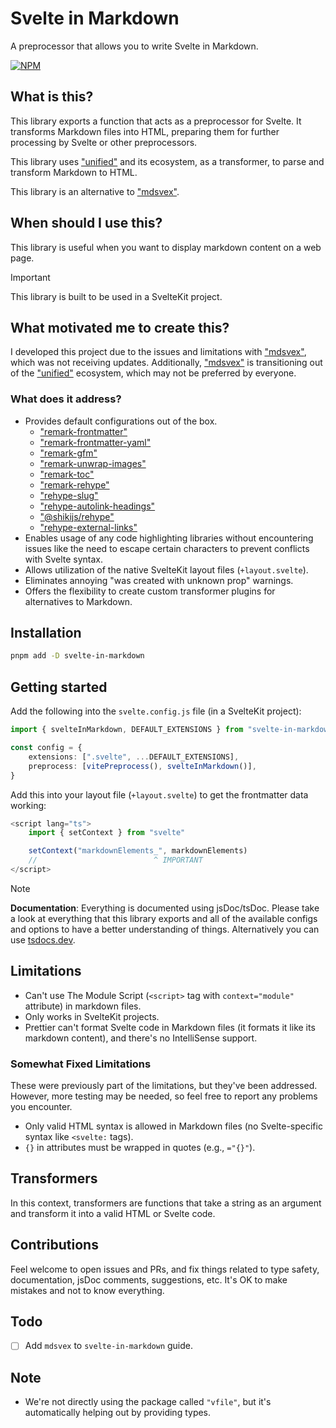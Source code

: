 # Svelte in Markdown

A preprocessor that allows you to write Svelte in Markdown.

[![NPM](https://img.shields.io/npm/v/svelte-in-markdown?style=for-the-badge&label=NPM&color=%23cb0000)](https://www.npmjs.com/package/svelte-in-markdown "View on NPM")

## What is this?

This library exports a function that acts as a preprocessor for Svelte. It transforms Markdown files into HTML, preparing them for further processing by Svelte or other preprocessors.

This library uses ["unified"](https://github.com/unifiedjs/unified) and its ecosystem, as a transformer, to parse and transform Markdown to HTML.

This library is an alternative to ["mdsvex"](https://github.com/pngwn/mdsvex).

## When should I use this?

This library is useful when you want to display markdown content on a web page.

> [!IMPORTANT]
> This library is built to be used in a SvelteKit project.

## What motivated me to create this?

I developed this project due to the issues and limitations with ["mdsvex"](https://github.com/pngwn/mdsvex), which was not receiving updates. Additionally, ["mdsvex"](https://github.com/pngwn/mdsvex) is transitioning out of the ["unified"](https://github.com/unifiedjs/unified) ecosystem, which may not be preferred by everyone.

### What does it address?

-   Provides default configurations out of the box.
    -   ["remark-frontmatter"](https://www.npmjs.com/package/remark-frontmatter)
    -   ["remark-frontmatter-yaml"](https://www.npmjs.com/package/remark-frontmatter-yaml)
    -   ["remark-gfm"](https://www.npmjs.com/package/remark-gfm)
    -   ["remark-unwrap-images"](https://www.npmjs.com/package/remark-unwrap-images)
    -   ["remark-toc"](https://www.npmjs.com/package/remark-toc)
    -   ["remark-rehype"](https://www.npmjs.com/package/remark-rehype)
    -   ["rehype-slug"](https://www.npmjs.com/package/rehype-slug)
    -   ["rehype-autolink-headings"](https://www.npmjs.com/package/rehype-autolink-headings)
    -   ["@shikijs/rehype"](https://www.npmjs.com/package/@shikijs/rehype)
    -   ["rehype-external-links"](https://www.npmjs.com/package/rehype-external-links)
-   Enables usage of any code highlighting libraries without encountering issues like the need to escape certain characters to prevent conflicts with Svelte syntax.
-   Allows utilization of the native SvelteKit layout files (`+layout.svelte`).
-   Eliminates annoying "was created with unknown prop" warnings.
-   Offers the flexibility to create custom transformer plugins for alternatives to Markdown.

## Installation

```bash
pnpm add -D svelte-in-markdown
```

## Getting started

Add the following into the `svelte.config.js` file (in a SvelteKit project):

```ts
import { svelteInMarkdown, DEFAULT_EXTENSIONS } from "svelte-in-markdown"

const config = {
    extensions: [".svelte", ...DEFAULT_EXTENSIONS],
    preprocess: [vitePreprocess(), svelteInMarkdown()],
}
```

Add this into your layout file (`+layout.svelte`) to get the frontmatter data working:

<!-- prettier-ignore -->
```ts
<script lang="ts">
    import { setContext } from "svelte"

    setContext("markdownElements_", markdownElements)
    //                          ^ IMPORTANT
</script>
```

<!-- prettier-ignore -->
> [!NOTE]
> **Documentation**: Everything is documented using jsDoc/tsDoc. Please take a look at everything that this library exports and all of the available configs and options to have a better understanding of things. Alternatively you can use [tsdocs.dev](https://tsdocs.dev/docs/svelte-in-markdown).

## Limitations

-   Can't use The Module Script (`<script>` tag with `context="module"` attribute) in markdown files.
-   Only works in SvelteKit projects.
-   Prettier can't format Svelte code in Markdown files (it formats it like its markdown content), and there's no IntelliSense support.

### Somewhat Fixed Limitations

These were previously part of the limitations, but they've been addressed. However, more testing may be needed, so feel free to report any problems you encounter.

-   Only valid HTML syntax is allowed in Markdown files (no Svelte-specific syntax like `<svelte:` tags).
-   `{}` in attributes must be wrapped in quotes (e.g., `="{}"`).

## Transformers

In this context, transformers are functions that take a string as an argument and transform it into a valid HTML or Svelte code.

## Contributions

Feel welcome to open issues and PRs, and fix things related to type safety, documentation, jsDoc comments, suggestions, etc. It's OK to make mistakes and not to know everything.

## Todo

-   [ ] Add `mdsvex` to `svelte-in-markdown` guide.

## Note

-   We're not directly using the package called `"vfile"`, but it's automatically helping out by providing types.
